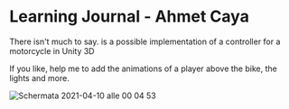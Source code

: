 # Learning Journal - Ahmet Caya
There isn't much to say. is a possible implementation of a controller for a motorcycle in Unity 3D

If you like, help me to add the animations of a player above the bike, the lights and more.

![Schermata 2021-04-10 alle 00 04 53](https://user-images.githubusercontent.com/38981338/114245889-a0ae0980-9991-11eb-8262-21200902ae04.png)

